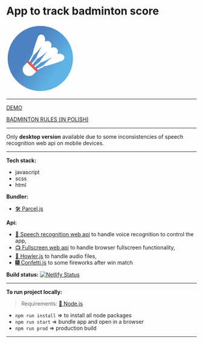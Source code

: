 # App to track badminton score
![](https://github.com/rzubrycki/badminton-score/blob/master/src/images/favicons/apple-touch-icon.png)
___

[DEMO](https://inspiring-payne-3540e7.netlify.com/)

[BADMINTON RULES (IN POLISH)](https://www.badmin.pl/zasady-gry-w-badmintona-i-56.html)
___

Only **desktop version** available due to some inconsistencies of speech recognition web api on mobile devices.
___
**Tech stack:**
- javascript
- scss
- html

**Bundler:**
- [:hammer_and_wrench: Parcel.js](https://parceljs.org/)

**Api:**
- [:loudspeaker: Speech recognition web api](https://developer.mozilla.org/en-US/docs/Web/API/Web_Speech_API/Using_the_Web_Speech_API) to handle voice recognition to control the app,
- [:tv: Fullscreen web api](https://developer.mozilla.org/en-US/docs/Web/API/Fullscreen_API) to handle browser fullscreen functionality,
- [:microphone: Howler.js](https://howlerjs.com/) to handle audio files,
- [:fireworks: Confetti.js](https://github.com/Agezao/confetti-js#readme) to some fireworks after win match


**Build status:** [![Netlify Status](https://api.netlify.com/api/v1/badges/946b7912-1a06-4684-b7d6-3e3a93ad899c/deploy-status)](https://app.netlify.com/sites/inspiring-payne-3540e7/deploys)
___

**To run project locally:**
> Requirements: [:rotating_light: Node.js](https://nodejs.org/en/)

- `npm run install` => to install all node packages
- `npm run start` => bundle app and open in a browser
- `npm run prod` => production build
___
